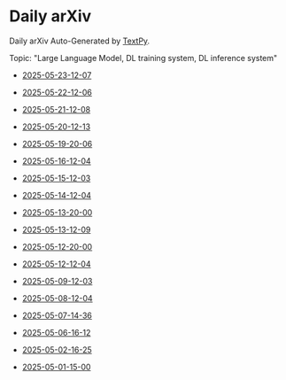 # Daily arXiv

Daily arXiv Auto-Generated by [TextPy](https://github.com/yezhengmao1/TextPy).

Topic: "Large Language Model, DL training system, DL inference system"

* [2025-05-23-12-07](./2025-05-23-12-07.md)

* [2025-05-22-12-06](./2025-05-22-12-06.md)

* [2025-05-21-12-08](./2025-05-21-12-08.md)

* [2025-05-20-12-13](./2025-05-20-12-13.md)

* [2025-05-19-20-06](./2025-05-19-20-06.md)

* [2025-05-16-12-04](./2025-05-16-12-04.md)

* [2025-05-15-12-03](./2025-05-15-12-03.md)

* [2025-05-14-12-04](./2025-05-14-12-04.md)

* [2025-05-13-20-00](./2025-05-13-20-00.md)

* [2025-05-13-12-09](./2025-05-13-12-09.md)

* [2025-05-12-20-00](./2025-05-12-20-00.md)

* [2025-05-12-12-04](./2025-05-12-12-04.md)

* [2025-05-09-12-03](./2025-05-09-12-03.md)

* [2025-05-08-12-04](./2025-05-08-12-04.md)

* [2025-05-07-14-36](./2025-05-07-14-36.md)

* [2025-05-06-16-12](./2025-05-06-16-12.md)

* [2025-05-02-16-25](./2025-05-02-16-25.md)

* [2025-05-01-15-00](./2025-05-01-15-00.md)
